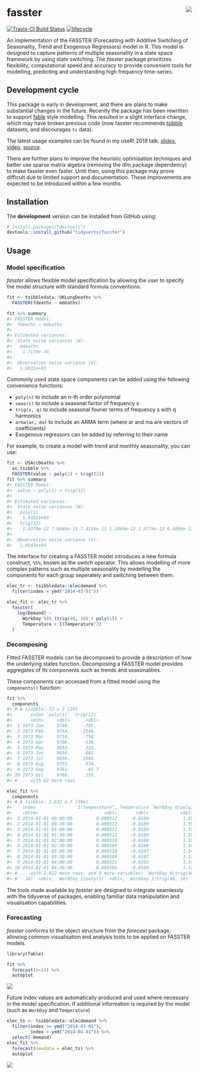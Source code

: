 <!-- README.md is generated from README.Rmd. Please edit that file -->
fasster <img src="man/figure/logo.png" align="right" />
=======================================================

[![Travis-CI Build
Status](https://travis-ci.org/tidyverts/fasster.svg?branch=master)](https://travis-ci.org/tidyverts/fasster)
[![lifecycle](https://img.shields.io/badge/lifecycle-experimental-orange.svg)](https://www.tidyverse.org/lifecycle/#experimental)
<!-- [![CRAN_Status_Badge](http://www.r-pkg.org/badges/version/fasster)](https://cran.r-project.org/package=fasster) -->
<!-- [![Downloads](http://cranlogs.r-pkg.org/badges/fasster?color=brightgreen)](https://cran.r-project.org/package=fasster) -->

An implementation of the FASSTER (Forecasting with Additive Switching of
Seasonality, Trend and Exogenous Regressors) model in R. This model is
designed to capture patterns of multiple seasonality in a state space
framework by using state switching. The *fasster* package prioritizes
flexibility, computational speed and accuracy to provide convenient
tools for modelling, predicting and understanding high frequency
time-series.

Development cycle
-----------------

This package is early in development, and there are plans to make
substantial changes in the future. Recently the package has been
rewritten to support [fable](https://github.com/tidyverts/fable) style
modelling. This resulted in a slight interface change, which may have
broken previous code (now fasster recommends
[tsibble](https://github.com/tidyverts/tsibble) datasets, and
discourages `ts` data).

The latest usage examples can be found in my useR! 2018 talk:
[slides](https://www.mitchelloharawild.com/user2018/#1),
[video](https://www.youtube.com/watch?v=6YlboftSalY),
[source](https://github.com/mitchelloharawild/fasster_user2018).

There are further plans to improve the heuristic optimisation techniques
and better use sparse matrix algebra (removing the dlm package
dependency) to make fasster even faster. Until then, using this package
may prove difficult due to limited support and documentation. These
improvements are expected to be introduced within a few months.

Installation
------------

<!-- The **stable** version can be installed from CRAN: -->
<!-- ```{r, eval = FALSE} -->
<!-- install.packages("fasster") -->
<!-- ``` -->
The **development** version can be installed from GitHub using:

``` r
# install.packages("devtools")
devtools::install_github("tidyverts/fasster")
```

Usage
-----

### Model specification

*fasster* allows flexible model specification by allowing the user to
specify the model structure with standard formula conventions.

``` r
fit <- tsibbledata::UKLungDeaths %>%
  FASSTER(fdeaths ~ mdeaths)

fit %>% summary
#> FASSTER Model:
#>  fdeaths ~ mdeaths 
#> 
#> Estimated variances:
#>  State noise variances (W):
#>   mdeaths
#>    1.7119e-34
#> 
#>  Observation noise variance (V):
#>   1.6631e+03
```

Commonly used state space components can be added using the following
convenience functions:

-   `poly(n)` to include an n-th order polynomial
-   `seas(s)` to include a seasonal factor of frequency s
-   `trig(s, q)` to include seasonal fourier terms of frequency s with q
    harmonics
-   `arma(ar, ma)` to include an ARMA term (where ar and ma are vectors
    of coefficients)
-   Exogenous regressors can be added by referring to their name

For example, to create a model with trend and monthly seasonality, you
can use:

``` r
fit <- USAccDeaths %>% 
  as_tsibble %>% 
  FASSTER(value ~ poly(1) + trig(12))
fit %>% summary
#> FASSTER Model:
#>  value ~ poly(1) + trig(12) 
#> 
#> Estimated variances:
#>  State noise variances (W):
#>   poly(1)
#>    5.9382e+03
#>   trig(12)
#>    1.4370e-12 7.8660e-13 7.4156e-13 1.1844e-12 2.8774e-13 6.4809e-13 2.6654e-13 4.1593e-13 5.5689e-13 1.4806e-13 2.7203e-13
#> 
#>  Observation noise variance (V):
#>   2.0543e+04
```

The interface for creating a FASSTER model introduces a new formula
construct, `%S%`, known as the switch operator. This allows modelling of
more complex patterns such as multiple seasonality by modelling the
components for each group seperately and switching between them.

``` r
elec_tr <- tsibbledata::elecdemand %>%
  filter(index < ymd("2014-03-01"))

elec_fit <- elec_tr %>%
  fasster(
    log(Demand) ~ 
      WorkDay %S% (trig(48, 16) + poly(1)) + 
      Temperature + I(Temperature^2)
  )
```

### Decomposing

Fitted FASSTER models can be decomposed to provide a description of how
the underlying states function. Decomposing a FASSTER model provides
aggregates of its components such as trends and seasonalities.

These components can accessed from a fitted model using the
`components()` function:

``` r
fit %>% 
  components
#> # A tsibble: 72 x 3 [1M]
#>       index `poly(1)` `trig(12)`
#>       <mth>     <dbl>      <dbl>
#>  1 1973 Jan     9740.     -795. 
#>  2 1973 Feb     9754.    -1546. 
#>  3 1973 Mar     9719.     -758. 
#>  4 1973 Apr     9706.     -536. 
#>  5 1973 May     9693.      322. 
#>  6 1973 Jun     9694.      802. 
#>  7 1973 Jul     9830.     1669. 
#>  8 1973 Aug     9755.      974. 
#>  9 1973 Sep     9761.      -65.7
#> 10 1973 Oct     9768.      233. 
#> # ... with 62 more rows
```

``` r
elec_fit %>%
  components
#> # A tsibble: 2,832 x 7 [30m]
#>    index               `I(Temperature^… Temperature `WorkDay_0/poly…
#>    <dttm>                         <dbl>       <dbl>            <dbl>
#>  1 2014-01-01 00:00:00         0.000512     -0.0189             1.55
#>  2 2014-01-01 00:30:00         0.000512     -0.0189             1.55
#>  3 2014-01-01 01:00:00         0.000512     -0.0189             1.55
#>  4 2014-01-01 01:30:00         0.000512     -0.0189             1.55
#>  5 2014-01-01 02:00:00         0.000510     -0.0188             1.55
#>  6 2014-01-01 02:30:00         0.000509     -0.0186             1.54
#>  7 2014-01-01 03:00:00         0.000510     -0.0187             1.54
#>  8 2014-01-01 03:30:00         0.000509     -0.0187             1.53
#>  9 2014-01-01 04:00:00         0.000521     -0.0195             1.54
#> 10 2014-01-01 04:30:00         0.000505     -0.0184             1.52
#> # ... with 2,822 more rows, and 3 more variables: `WorkDay_0/trig(48,
#> #   16)` <dbl>, `WorkDay_1/poly(1)` <dbl>, `WorkDay_1/trig(48, 16)` <dbl>
```

The tools made available by *fasster* are designed to integrate
seamlessly with the tidyverse of packages, enabling familiar data
manipulation and visualisation capabilities.

### Forecasting

*fasster* conforms to the object structure from the *forecast* package,
allowing common visualisation and analysis tools to be applied on
FASSTER models.

``` r
library(fable)

fit %>% 
  forecast(h=24) %>%
  autoplot
```

![](man/figure/forecast-1.png)

Future index values are automatically produced and used where necessary
in the model specification. If additional information is required by the
model (such as `WorkDay` and `Temperature`)

``` r
elec_ts <- tsibbledata::elecdemand %>%
  filter(index >= ymd("2014-03-01"),
         index < ymd("2014-04-01")) %>% 
  select(-Demand)
elec_fit %>% 
  forecast(newdata = elec_ts) %>% 
  autoplot
```

![](man/figure/complex_fc-1.png)
